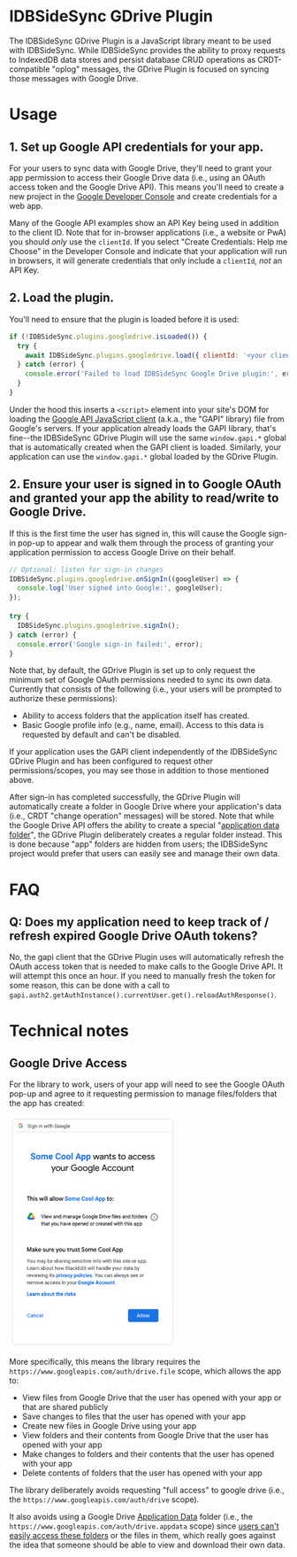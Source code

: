 # IDBSideSync GDrive Plugin

The IDBSideSync GDrive Plugin is a JavaScript library meant to be used with IDBSideSync. While IDBSideSync provides the ability to proxy requests to IndexedDB data stores and persist database CRUD operations as CRDT-compatible "oplog" messages, the GDrive Plugin is focused on syncing those messages with Google Drive.

# Usage

## 1. Set up Google API credentials for your app.

For your users to sync data with Google Drive, they'll need to grant your app permission to access their Google Drive data (i.e., using an OAuth access token and the Google Drive API). This means you'll need to create a new project in the [Google Developer Console](https://console.developers.google.com) and create credentials for a web app.

Many of the Google API examples show an API Key being used in addition to the client ID. Note that for in-browser applications (i.e., a website or PwA) you should _only_ use the `clientId`. If you select "Create Credentials: Help me Choose" in the Developer Console and indicate that your application will run in browsers, it will generate credentials that only include a `clientId`, _not_ an API Key.

## 2. Load the plugin.

You'll need to ensure that the plugin is loaded before it is used:

```javascript
if (!IDBSideSync.plugins.googledrive.isLoaded()) {
  try {
    await IDBSideSync.plugins.googledrive.load({ clientId: '<your client ID here>' });
  } catch (error) {
    console.error('Failed to load IDBSideSync Google Drive plugin:', error);
  }
}
```

Under the hood this inserts a `<script>` element into your site's DOM for loading the [Google API JavaScript client](https://github.com/google/google-api-javascript-client) (a.k.a., the "GAPI" library) file from Google's servers. If your application already loads the GAPI library, that's fine--the IDBSideSync GDrive Plugin will use the same `window.gapi.*` global that is automatically created when the GAPI client is loaded. Similarly, your application can use the `window.gapi.*` global loaded by the GDrive Plugin.

## 2. Ensure your user is signed in to Google OAuth and granted your app the ability to read/write to Google Drive.

If this is the first time the user has signed in, this will cause the Google sign-in pop-up to appear and walk them through the process of granting your application permission to access Google Drive on their behalf.

```javascript
// Optional: listen for sign-in changes
IDBSideSync.plugins.googledrive.onSignIn((googleUser) => {
  console.log('User signed into Google:', googleUser);
});

try {
  IDBSideSync.plugins.googledrive.signIn();
} catch (error) {
  console.error('Google sign-in failed:', error);
}
```

Note that, by default, the GDrive Plugin is set up to only request the minimum set of Google OAuth permissions needed to sync its own data. Currently that consists of the following (i.e., your users will be prompted to authorize these permissions):

  - Ability to access folders that the application itself has created.
  - Basic Google profile info (e.g., name, email). Access to this data is requested by default and can't be disabled.

If your application uses the GAPI client independently of the IDBSideSync GDrive Plugin and has been configured to request other permissions/scopes, you may see those in addition to those mentioned above.

After sign-in has completed successfully, the GDrive Plugin will automatically create a folder in Google Drive where your application's data (i.e., CRDT "change operation" messages) will be stored. Note that while the Google Drive API offers the ability to create a special "[application data folder](https://developers.google.com/drive/api/v3/appdata)", the GDrive Plugin deliberately creates a regular folder instead. This is done because "app" folders are hidden from users; the IDBSideSync project would prefer that users can easily see and manage their own data.

# FAQ

## Q: Does my application need to keep track of / refresh expired Google Drive OAuth tokens?

No, the gapi client that the GDrive Plugin uses will automatically refresh the OAuth access token that is needed to make calls to the Google Drive API. It will attempt this once an hour. If you need to manually fresh the token for some reason, this can be done with a call to `gapi.auth2.getAuthInstance().currentUser.get().reloadAuthResponse()`.

# Technical notes

## Google Drive Access

For the library to work, users of your app will need to see the Google OAuth pop-up and agree to it requesting permission to manage files/folders that the app has created:

![Google Drive OAuth pop-up screenshot](./docs/gdrive-oauth-popup-screenshot.png)

More specifically, this means the library requires the `https://www.googleapis.com/auth/drive.file` scope, which allows the app to:
  - View files from Google Drive that the user has opened with your app or that are shared publicly
  - Save changes to files that the user has opened with your app
  - Create new files in Google Drive using your app
  - View folders and their contents from Google Drive that the user has opened with your app
  - Make changes to folders and their contents that the user has opened with your app
  - Delete contents of folders that the user has opened with your app

The library deliberately avoids requesting "full access" to google drive (i.e., the `https://www.googleapis.com/auth/drive` scope).

It also avoids using a Google Drive [Application Data](https://developers.google.com/drive/api/v3/appdata) folder (i.e., the `https://www.googleapis.com/auth/drive.appdata` scope) since [users can't easily access these folders](https://stackoverflow.com/a/36487545/62694) or the files in them, which really goes against the idea that someone should be able to view and download their own data.
